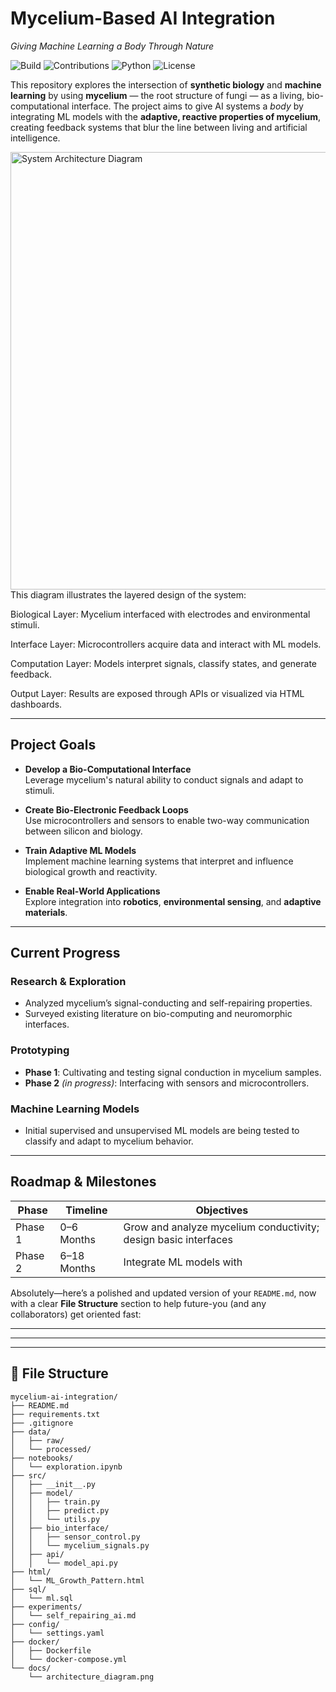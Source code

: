 #  Mycelium-Based AI Integration  
*Giving Machine Learning a Body Through Nature*

![Build](https://img.shields.io/badge/build-experimental-orange)
![Contributions](https://img.shields.io/badge/contributions-welcome-brightgreen)
![Python](https://img.shields.io/badge/python-3.10+-blue)
![License](https://img.shields.io/badge/license-MIT-lightgrey)

This repository explores the intersection of **synthetic biology** and **machine learning** by using **mycelium** — the root structure of fungi — as a living, bio-computational interface. The project aims to give AI systems a *body* by integrating ML models with the **adaptive, reactive properties of mycelium**, creating feedback systems that blur the line between living and artificial intelligence.


<img src="docs/system_Viz Graph.png" alt="System Architecture Diagram" width="700"/>
This diagram illustrates the layered design of the system:

Biological Layer: Mycelium interfaced with electrodes and environmental stimuli.

Interface Layer: Microcontrollers acquire data and interact with ML models.

Computation Layer: Models interpret signals, classify states, and generate feedback.

Output Layer: Results are exposed through APIs or visualized via HTML dashboards.


---

##  Project Goals

- **Develop a Bio-Computational Interface**  
  Leverage mycelium's natural ability to conduct signals and adapt to stimuli.

- **Create Bio-Electronic Feedback Loops**  
  Use microcontrollers and sensors to enable two-way communication between silicon and biology.

- **Train Adaptive ML Models**  
  Implement machine learning systems that interpret and influence biological growth and reactivity.

- **Enable Real-World Applications**  
  Explore integration into **robotics**, **environmental sensing**, and **adaptive materials**.

---

## Current Progress

###  Research & Exploration
- Analyzed mycelium’s signal-conducting and self-repairing properties.
- Surveyed existing literature on bio-computing and neuromorphic interfaces.

###  Prototyping
- **Phase 1**: Cultivating and testing signal conduction in mycelium samples.
- **Phase 2** *(in progress)*: Interfacing with sensors and microcontrollers.

###  Machine Learning Models
- Initial supervised and unsupervised ML models are being tested to classify and adapt to mycelium behavior.

---

##  Roadmap & Milestones

| Phase       | Timeline     | Objectives |
|-------------|--------------|------------|
| Phase 1     | 0–6 Months   | Grow and analyze mycelium conductivity; design basic interfaces |
| Phase 2     | 6–18 Months  | Integrate ML models with
Absolutely—here’s a polished and updated version of your `README.md`, now with a clear **File Structure** section to help future-you (and any collaborators) get oriented fast:

---



---



---

## 📁 File Structure

```
mycelium-ai-integration/
├── README.md
├── requirements.txt
├── .gitignore
├── data/
│   ├── raw/
│   └── processed/
├── notebooks/
│   └── exploration.ipynb
├── src/
│   ├── __init__.py
│   ├── model/
│   │   ├── train.py
│   │   ├── predict.py
│   │   └── utils.py
│   ├── bio_interface/
│   │   ├── sensor_control.py
│   │   └── mycelium_signals.py
│   ├── api/
│   │   └── model_api.py
├── html/
│   └── ML_Growth_Pattern.html
├── sql/
│   └── ml.sql
├── experiments/
│   └── self_repairing_ai.md
├── config/
│   └── settings.yaml
├── docker/
│   ├── Dockerfile
│   └── docker-compose.yml
└── docs/
    └── architecture_diagram.png
```
